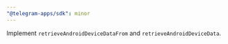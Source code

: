 ```yaml
---
"@telegram-apps/sdk": minor
---
```


Implement `retrieveAndroidDeviceDataFrom` and `retrieveAndroidDeviceData`.
